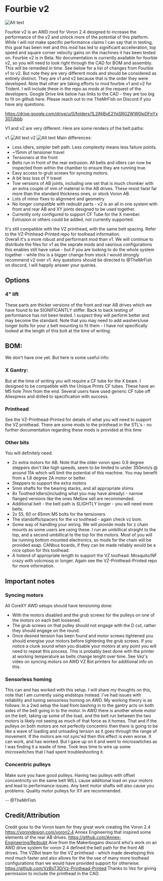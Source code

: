 # Fourbie v2

![Alt text](images/v2Render1.png)

Fourbie v2 is an AWD mod for Voron 2.4 designed to increase the performance of the v2 and unlock more of the potential of this platform. 
While I will not make specific performance claims I can say that in testing, this goal has been met and this mod has led to significant accelleration, top speed and square corner velocity gains on the machines it has been tested on. 
Fourbie v2 is in Beta. 
No documentation is currently available for fourbie v2, so you will need to look right through the CAD for BOM and assembly. This will be remedied in time. See below for a list of changes from Fourbie v1 to v2. But note they are very different mods and should be considered as entirely distinct. They are v1 and v2 because that is the order they were developed. Note that other are taking efforts to mod fourbie v1 and v2 for Trident. I will include these in the repo as mods at the request of the developers. 
Google Drive link below has links to the CAD - they are too big to fit on github here. Please reach out to me TheMrFish on Discord if you have any questions.

https://drive.google.com/drive/u/0/folders/1L2iNjBxE2YqSRG2WW0IpDFqYx307Jbbb

V1 and v2 are very different. Here are some renders of the belt paths:

v1
![Alt text](images/Fourbiev1BeltPath.png)
v2
![Alt text](images/Fourbiev2BeltPath.png)
Main differences:
   * Less idlers, simpler belt path. Less complexity means less failure points. 
   * ~15mm of tensioner travel
   * Tensioners at the front
   * Belts run in front of the rear extrusion. All belts and idlers can now be inspected from within the chamber to ensure they are running true.
   * Easy access to grub screws for syncing motors. 
   * A bit less loss of Y travel
   * Tow versions of AB joints, including one set that is much chonkier with an extra couple of mm of material in the AB drives. These resist twist far more than the standard thickness ones, or stock Voron AB.
   * Lots of minor fixes to alignment and geometry
   * No longer compatible with redoubt parts - v2 is an all in one system with front and rear AB and XY joints designed to be used together.
   * Currently only configured to support CF Tube for the X member. Extrusion or others could be added, not currently supported. 

It's still compatible with the VZ printhead, with the same belt spacing. Refer to the VZ-Prinhead-Printed repo for toolhead information.  
Overall it's a more robust and performant mod than v1. We will continue to distribute the files for v1 as the seprate mods and vasrious configurations this enables still have value - but if you are looking to do the whole system together - while this is a bigger change from stock I would strongly recommend v2 over v1. Any questions should be directed to @TheMrFish on discord, I will happily answer your queries. 

## Options

### 4" lift
These parts are thicker versions of the front and rear AB drives which we have found to be SIGNIFICANTLY stiffer. Back to back testing of performance has not been tested. I suspect they will perform better and may become the standard. Note that you may need to add washers/use longer bolts for your z belt mounting to fit them - I have not specifically looked at the length of this bolt at the time of writing. 

## BOM:
We don't have one yet. But here is some useful info:

### X Gantry:
But at the time of writing you will require a CF tube for the X beam. I designed to be compatible with the Unique Prints CF tubes. These have an M5 hole 7mm from the end. Several users have used generic CF tube off Aliexpress and drilled to specification with success.

### Printhead
See the VZ-Printhead-Printed for details of what you will need to support the VZ printhead. There are some mods to the printhead in the STL's - no further documentation regarding these mods is provided at this time

### Other bits
You will definitely need:
* 2x extra motors for AB. Note that the older voron spec 0.9 degree steppers don't like high speeds, seem to be limited to under 350mm/s @ around 15k which will limit the potential of this machine. You may benefit from a 1.8 degree 2A motor or better.
* Steppers to support the extra motors
* 5mm shafts for the bearing stacks, and all appropriate shims
* 8x Toothed Idlers(including what you may have already) - narrow flanged versions like the ones Mellow sell are recommended. 
* Additional belt - the belt path is SLIGHTLY longer - you will need more belts. 
* 2x 55, 60 or 65mm M5 bolts for the tensioners
* The standoffs/spacers for the vz toolhead - again check vz bom.
* Some way of handling your wiring. We will provide mods for z chain mounts as some users are using these. I run an umbillical straight to the top, and a second umbillical to the top for the motors. Most of you will be running bottom mounted electronics, so mods for the chain will be provided asap. CANbus boards, if they can be made reliably would be a nice option for this toolhead. 
* A hotend of appropriate length to support the VZ toolhead. Mosquito/NF crazy with volcmosq or longer. Again see the VZ-Printhead-Printed repo for more information.


## Important notes

### Syncing motors
All CoreXY AWD setups should have tensioning done:
* With the motors disabled and the grub screws for the pulleys on one of the motors on each belt loosened. 
* The grub screws on that pulley should not engage with the D cut, rather they should engage on the round. 
* Once desired tension has been found and motor screws tightened you should energise your motors before tightening the grub screws.
If you notice a clunk sound when you disable your motors at any point you will need to repeat this process. This is probably best done with the printer at working temperature as belts change lenght over time. See Vez's video on syncing motors on AWD VZ Bot printers for additional info on this. 

### Sensorless homing
This can and has worked with this setup. I will share my thoughts on this, note that I am currently using endstops instead.
I've had issues with reliability and tuning sensorless homing on AWD.
My working theory is as follows:
In a 2wd setup the load from bashing in to the gantry acts on both sides of the belt going in to the motor. 
In AWD there is another whole motor on the belt, taking up some of the load, and the belt run between the two motors is likely not seeing as much of that force as it homes. 
That and if the pulleys on both motors are not perfectly concentric then there is going to be like a wave of loading and unloading tension as it goes through the range of movement. If the motors are not sync'ed then this effect is even worse. 
It can work, and has worked. But I gave up on it and went to microswitches as I was finding it a waste of time. Took less time to wire up some microswitches that I had spent troubleshooting it.

### Concentric pulleys
Make sure you have good pulleys. Having two pulleys with offset concentricity on the same belt WILL cause additional load on your motors and lead to performance issues. Any bent motor shafts will also cause you problems. Quality motor pulleys for XY are recommended.


-- @TheMrFish

## Credit/Attribution
Credit goes to the Voron team for they great work creating the Voron 2.4 https://vorondesign.com/voron2.4
Annex Engineering that inspired some elements of the rear AB drives.  https://github.com/Annex-Engineering/Redoubt
Aive from the Makerbogans discord who's work on an AWD drive system for voron 2.4 defined the belt path for the front AB drives. 
The VZBot team for the VZ printhead - which made developing this mod much faster and also allows for the the use of many more toolhead configurations than we would have provided support for otherwise. https://github.com/VzBoT3D/Vz-Printhead-Printed
Thanks to Vez for giving permission to include the printhead in the CAD. 



